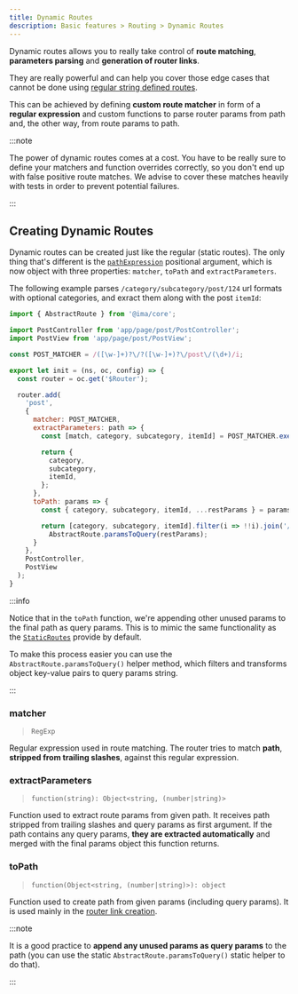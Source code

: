 ```yaml
---
title: Dynamic Routes
description: Basic features > Routing > Dynamic Routes
---
```


Dynamic routes allows you to really take control of **route matching**, **parameters parsing** and **generation of router links**.

They are really powerful and can help you cover those edge cases that cannot be done using [regular string defined routes](./introduction.md#setting-up-router).

This can be achieved by defining **custom route matcher** in form of a **regular expression** and custom functions to parse router params from path and, the other way, from route params to path.

:::note

The power of dynamic routes comes at a cost. You have to be really sure to define your matchers and function overrides correctly, so you don't end up with false positive route matches. We advise to cover these matches heavily with tests in order to prevent potential failures.

:::

## Creating Dynamic Routes

Dynamic routes can be created just like the regular (static routes). The only thing that's different is the [`pathExpression`](./introduction.md#pathexpression) positional argument, which is now object with three properties: `matcher`, `toPath` and `extractParameters`.

The following example parses `/category/subcategory/post/124` url formats with optional categories, and exract them along with the post `itemId`:

```js title=./app/config/routes.js
import { AbstractRoute } from '@ima/core';

import PostController from 'app/page/post/PostController';
import PostView from 'app/page/post/PostView';

const POST_MATCHER = /([\w-]+)?\/?([\w-]+)?\/post\/(\d+)/i;

export let init = (ns, oc, config) => {
  const router = oc.get('$Router');

  router.add(
    'post',
    {
      matcher: POST_MATCHER,
      extractParameters: path => {
        const [match, category, subcategory, itemId] = POST_MATCHER.exec(path);

        return {
          category,
          subcategory,
          itemId,
        };
      },
      toPath: params => {
        const { category, subcategory, itemId, ...restParams } = params;

        return [category, subcategory, itemId].filter(i => !!i).join('/') +
          AbstractRoute.paramsToQuery(restParams);
      }
    },
    PostController,
    PostView
  );
}
```

:::info

Notice that in the `toPath` function, we're appending other unused params to the final path as query params. This is to mimic the same functionality as the [`StaticRoutes`](../../api/router/StaticRoute.md) provide by default.

To make this process easier you can use the `AbstractRoute.paramsToQuery()` helper method, which filters and transforms object key-value pairs to query params string.

:::

### matcher

> `RegExp`

Regular expression used in route matching. The router tries to match **path**, **stripped from trailing slashes**, against this regular expression.

### extractParameters

> `function(string): Object<string, (number|string)>`

Function used to extract route params from given path. It receives path stripped from trailing slashes and query params as first argument. If the path contains any query params, **they are extracted automatically** and merged with the final params object this function returns.

### toPath

> `function(Object<string, (number|string)>): object`

Function used to create path from given params (including query params). It is used mainly in the [router link creation](./introduction.md#linking-between-routes).

:::note

It is a good practice to **append any unused params as query params** to the path (you can use the static `AbstractRoute.paramsToQuery()` static helper to do that).

:::
